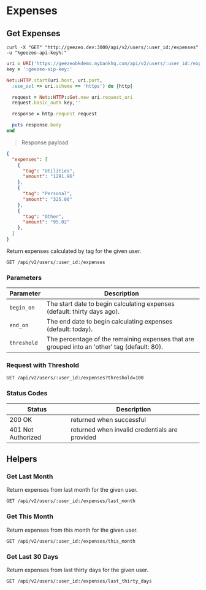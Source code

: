 # Expenses

## Get Expenses

```shell
curl -X "GET" "http://geezeo.dev:3000/api/v2/users/:user_id:/expenses" -u "%geezeo-api-key%:"
```

```ruby
uri = URI('https://geezeobkdemo.mybankhq.com/api/v2/users/:user_id:/expenses')
key = ':geezeo-aip-key:'

Net::HTTP.start(uri.host, uri.port,
  :use_ssl => uri.scheme == 'https') do |http|

  request = Net::HTTP::Get.new uri.request_uri
  request.basic_auth key,''

  response = http.request request

  puts response.body
end
```

> Response payload

```json
{
  "expenses": [
    {
      "tag": "Utilities",
      "amount": "1291.96"
    },
    {
      "tag": "Personal",
      "amount": "325.00"
    },
    {
      "tag": "Other",
      "amount": "95.02"
    },
  ]
}
```

Return expenses calculated by tag for the given user.

`GET /api/v2/users/:user_id:/expenses`

### Parameters

| Parameter | Description |
|-----------|-------------|
| `begin_on` | The start date to begin calculating expenses (default: thirty days ago). |
| `end_on` | The end date to begin calculating expenses (default: today). |
| `threshold` | The percentage of the remaining expenses that are grouped into an 'other' tag (default: 80). |


### Request with Threshold

    GET /api/v2/users/:user_id:/expenses?threshold=100


### Status Codes

| Status | Description |
|--------|-------------|
| 200 OK | returned when successful |
| 401 Not Authorized | returned when invalid credentials are provided |


## Helpers

### Get Last Month

Return expenses from last month for the given user.

`GET /api/v2/users/:user_id:/expenses/last_month`

### Get This Month

Return expenses from this month for the given user.

`GET /api/v2/users/:user_id:/expenses/this_month`

### Get Last 30 Days

Return expenses from last thirty days for the given user.

`GET /api/v2/users/:user_id:/expenses/last_thirty_days`

